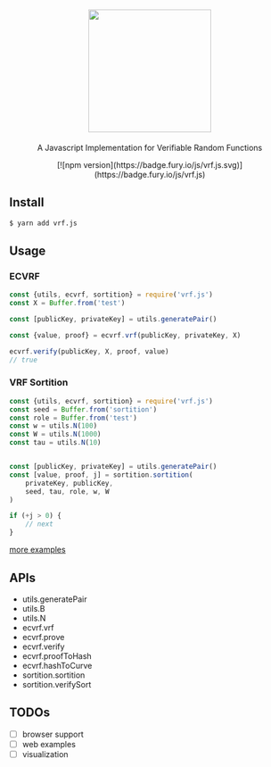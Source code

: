 
<h1 align="center">
<img src="https://user-images.githubusercontent.com/5719833/43038622-34b064ea-8d4f-11e8-92ae-c5e060e5f1fc.png" width=220 />
</h1>

<p align="center">
A Javascript Implementation for Verifiable Random Functions
</p>

<p align="center">
[![npm version](https://badge.fury.io/js/vrf.js.svg)](https://badge.fury.io/js/vrf.js)
</p>

## Install

``` bash
$ yarn add vrf.js
```

## Usage

### ECVRF

``` javascript
const {utils, ecvrf, sortition} = require('vrf.js')
const X = Buffer.from('test')

const [publicKey, privateKey] = utils.generatePair()

const {value, proof} = ecvrf.vrf(publicKey, privateKey, X)

ecvrf.verify(publicKey, X, proof, value)
// true
```

### VRF Sortition

``` javascript
const {utils, ecvrf, sortition} = require('vrf.js')
const seed = Buffer.from('sortition')
const role = Buffer.from('test')
const w = utils.N(100)
const W = utils.N(1000)
const tau = utils.N(10)


const [publicKey, privateKey] = utils.generatePair()
const [value, proof, j] = sortition.sortition(
	privateKey, publicKey,
	seed, tau, role, w, W
)

if (+j > 0) {
	// next
}
```


[more examples](https://github.com/pinqy520/vrf.js/tree/master/examples)

## APIs

- utils.generatePair
- utils.B
- utils.N
- ecvrf.vrf
- ecvrf.prove
- ecvrf.verify
- ecvrf.proofToHash
- ecvrf.hashToCurve
- sortition.sortition
- sortition.verifySort

## TODOs

- [ ] browser support
- [ ] web examples
- [ ] visualization